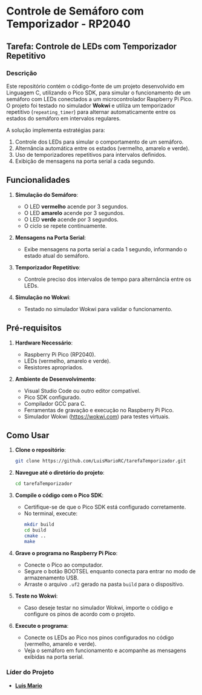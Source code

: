 # Controle de Semáforo com Temporizador - RP2040

## Tarefa: Controle de LEDs com Temporizador Repetitivo

### Descrição

Este repositório contém o código-fonte de um projeto desenvolvido em Linguagem C, utilizando o Pico SDK, para simular o funcionamento de um semáforo com LEDs conectados a um microcontrolador Raspberry Pi Pico. O projeto foi testado no simulador **Wokwi** e utiliza um temporizador repetitivo (`repeating_timer`) para alternar automaticamente entre os estados do semáforo em intervalos regulares.

A solução implementa estratégias para:  
1. Controle dos LEDs para simular o comportamento de um semáforo.  
2. Alternância automática entre os estados (vermelho, amarelo e verde).  
3. Uso de temporizadores repetitivos para intervalos definidos.  
4. Exibição de mensagens na porta serial a cada segundo.

## Funcionalidades

1. **Simulação do Semáforo**:
   - O LED **vermelho** acende por 3 segundos.  
   - O LED **amarelo** acende por 3 segundos.  
   - O LED **verde** acende por 3 segundos.  
   - O ciclo se repete continuamente.  

2. **Mensagens na Porta Serial**:
   - Exibe mensagens na porta serial a cada 1 segundo, informando o estado atual do semáforo.  

3. **Temporizador Repetitivo**:
   - Controle preciso dos intervalos de tempo para alternância entre os LEDs.  

4. **Simulação no Wokwi**:
   - Testado no simulador Wokwi para validar o funcionamento.  

## Pré-requisitos

1. **Hardware Necessário**:
   - Raspberry Pi Pico (RP2040).  
   - LEDs (vermelho, amarelo e verde).  
   - Resistores apropriados.  

2. **Ambiente de Desenvolvimento**:
   - Visual Studio Code ou outro editor compatível.  
   - Pico SDK configurado.  
   - Compilador GCC para C.  
   - Ferramentas de gravação e execução no Raspberry Pi Pico.  
   - Simulador Wokwi (https://wokwi.com) para testes virtuais.  

## Como Usar

1. **Clone o repositório**:

    ```bash
    git clone https://github.com/LuisMarioRC/tarefaTemporizador.git
    ```

2. **Navegue até o diretório do projeto**:

    ```bash
    cd tarefaTemporizador
    ```

3. **Compile o código com o Pico SDK**:
   - Certifique-se de que o Pico SDK está configurado corretamente.  
   - No terminal, execute:  
     ```bash
     mkdir build
     cd build
     cmake ..
     make
     ```

4. **Grave o programa no Raspberry Pi Pico**:
   - Conecte o Pico ao computador.  
   - Segure o botão BOOTSEL enquanto conecta para entrar no modo de armazenamento USB.  
   - Arraste o arquivo `.uf2` gerado na pasta `build` para o dispositivo.  

5. **Teste no Wokwi**:
   - Caso deseje testar no simulador Wokwi, importe o código e configure os pinos de acordo com o projeto.  

6. **Execute o programa**:
   - Conecte os LEDs ao Pico nos pinos configurados no código (vermelho, amarelo e verde).  
   - Veja o semáforo em funcionamento e acompanhe as mensagens exibidas na porta serial.  

### Líder do Projeto

- <b><a href="https://github.com/LuisMarioRC">Luis Mario</a></b>
